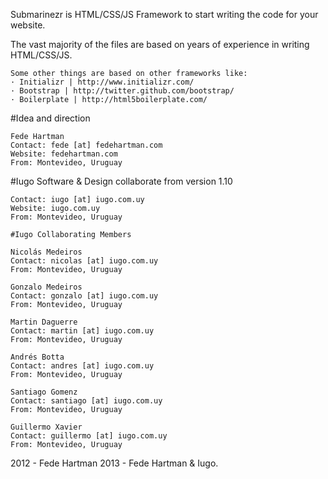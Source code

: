 Submarinezr is HTML/CSS/JS Framework to start writing the code for your website.

  The vast majority of the files are based on years of experience in writing HTML/CSS/JS.

	Some other things are based on other frameworks like:
	· Initializr | http://www.initializr.com/
	· Bootstrap | http://twitter.github.com/bootstrap/
	· Boilerplate | http://html5boilerplate.com/


#Idea and direction

	Fede Hartman
	Contact: fede [at] fedehartman.com
	Website: fedehartman.com
	From: Montevideo, Uruguay


#Iugo Software & Design collaborate from version 1.10

	Contact: iugo [at] iugo.com.uy
	Website: iugo.com.uy
	From: Montevideo, Uruguay

	#Iugo Collaborating Members

	Nicolás Medeiros
	Contact: nicolas [at] iugo.com.uy
	From: Montevideo, Uruguay

	Gonzalo Medeiros
	Contact: gonzalo [at] iugo.com.uy
	From: Montevideo, Uruguay

	Martin Daguerre
	Contact: martin [at] iugo.com.uy
	From: Montevideo, Uruguay

	Andrés Botta
	Contact: andres [at] iugo.com.uy
	From: Montevideo, Uruguay

	Santiago Gomenz
	Contact: santiago [at] iugo.com.uy
	From: Montevideo, Uruguay

	Guillermo Xavier
	Contact: guillermo [at] iugo.com.uy
	From: Montevideo, Uruguay

2012 - Fede Hartman
2013 - Fede Hartman & Iugo.

